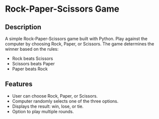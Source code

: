 # Rock-Paper-Scissors Game

## Description
A simple Rock-Paper-Scissors game built with Python. Play against the computer by choosing Rock, Paper, or Scissors. The game determines the winner based on the rules:

- Rock beats Scissors
- Scissors beats Paper
- Paper beats Rock

## Features
- User can choose Rock, Paper, or Scissors.
- Computer randomly selects one of the three options.
- Displays the result: win, lose, or tie.
- Option to play multiple rounds.
